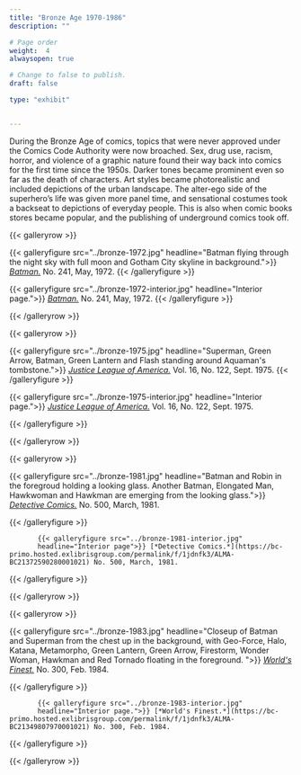 ```yaml
---
title: "Bronze Age 1970-1986"
description: ""

# Page order
weight:  4
alwaysopen: true

# Change to false to publish.
draft: false

type: "exhibit"


---
```


During the Bronze Age of comics, topics that were never approved under the Comics Code Authority were now broached. Sex, drug use, racism, horror, and violence of a graphic nature found their way back into comics for the first time since the 1950s. Darker tones became prominent even so far as the death of characters. Art styles became photorealistic and included depictions of the urban landscape. The alter-ego side of the superhero’s life was given more panel time, and sensational costumes took a backseat to depictions of everyday people. This is also when comic books stores became popular, and the publishing of underground comics took off.



{{< galleryrow >}}

{{< galleryfigure src="../bronze-1972.jpg"
           headline="Batman flying through the night sky with full moon and Gotham City skyline in background.">}} [*Batman.*](https://bc-primo.hosted.exlibrisgroup.com/permalink/f/1jdnfk3/ALMA-BC21358830010001021) No. 241, May, 1972.
{{< /galleryfigure >}}

{{< galleryfigure src="../bronze-1972-interior.jpg"
           headline="Interior page.">}} [*Batman.*](https://bc-primo.hosted.exlibrisgroup.com/permalink/f/1jdnfk3/ALMA-BC21358830010001021) No. 241, May, 1972.
{{< /galleryfigure >}}


{{< /galleryrow >}}

{{< galleryrow >}}


{{< galleryfigure src="../bronze-1975.jpg"
           headline="Superman, Green Arrow, Batman, Green Lantern and Flash standing around Aquaman's tombstone.">}} [*Justice League of America.*](https://bc-primo.hosted.exlibrisgroup.com/permalink/f/1jdnfk3/ALMA-BC21365413440001021) Vol. 16, No. 122, Sept. 1975.
{{< /galleryfigure >}}
		   
		   
{{< galleryfigure src="../bronze-1975-interior.jpg"
           headline="Interior page.">}} [*Justice League of America.*](https://bc-primo.hosted.exlibrisgroup.com/permalink/f/1jdnfk3/ALMA-BC21365413440001021) Vol. 16, No. 122, Sept. 1975.


{{< /galleryfigure >}}

{{< /galleryrow >}}

{{< galleryrow >}}

{{< galleryfigure src="../bronze-1981.jpg"
           headline="Batman and Robin in the foregroud holding a looking glass. Another Batman, Elongated Man, Hawkwoman and Hawkman are emerging from the looking glass.">}} [*Detective Comics.*](https://bc-primo.hosted.exlibrisgroup.com/permalink/f/1jdnfk3/ALMA-BC21372590280001021) No. 500, March, 1981.
		   
{{< /galleryfigure >}}
		   
		   {{< galleryfigure src="../bronze-1981-interior.jpg"
           headline="Interior page">}} [*Detective Comics.*](https://bc-primo.hosted.exlibrisgroup.com/permalink/f/1jdnfk3/ALMA-BC21372590280001021) No. 500, March, 1981.


{{< /galleryfigure >}}

{{< /galleryrow >}}


{{< galleryrow >}}

{{< galleryfigure src="../bronze-1983.jpg"
           headline="Closeup of Batman and Superman from the chest up in the background, with Geo-Force, Halo, Katana, Metamorpho, Green Lantern, Green Arrow, Firestorm, Wonder Woman, Hawkman and Red Tornado floating in the foreground. ">}} [*World's Finest.*](https://bc-primo.hosted.exlibrisgroup.com/permalink/f/1jdnfk3/ALMA-BC21349807970001021) No. 300, Feb. 1984.
		   
{{< /galleryfigure >}}
		   
		   {{< galleryfigure src="../bronze-1983-interior.jpg"
           headline="Interior page.">}} [*World's Finest.*](https://bc-primo.hosted.exlibrisgroup.com/permalink/f/1jdnfk3/ALMA-BC21349807970001021) No. 300, Feb. 1984.
		   
{{< /galleryfigure >}}
		   
{{< /galleryrow >}}